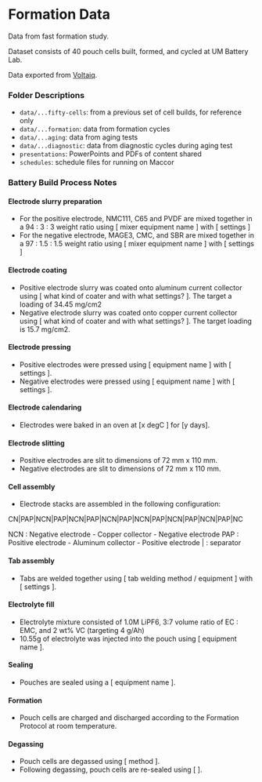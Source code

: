 # Formation Data

Data from fast formation study.

Dataset consists of 40 pouch cells built, formed, and cycled at UM Battery Lab.

Data exported from [Voltaiq](umichbatterylab.voltaiq.co).


### Folder Descriptions

- `data/...fifty-cells`: from a previous set of cell builds, for reference only
- `data/...formation`: data from formation cycles
- `data/...aging`: data from aging tests
- `data/...diagnostic`: data from diagnostic cycles during aging test
- `presentations`: PowerPoints and PDFs of content shared
- `schedules`: schedule files for running on Maccor


### Battery Build Process Notes

#### Electrode slurry preparation

- For the positive electrode, NMC111, C65 and PVDF are mixed together in a 94 : 3 : 3 weight ratio using [ mixer equipment name ] with [ settings ]
- For the negative electrode, MAGE3, CMC, and SBR are mixed together in a 97 : 1.5 : 1.5 weight ratio using [ mixer equipment name ] with [ settings ] 

#### Electrode coating

- Positive electrode slurry was coated onto aluminum current collector using [ what kind of coater and with what settings? ]. The target a loading of 34.45 mg/cm2
- Negative electrode slurry was coated onto copper current collector using [ what kind of coater and with what settings? ]. The target loading is 15.7 mg/cm2.

#### Electrode pressing

- Positive electrodes were pressed using [ equipment name ] with [ settings ].
- Negative electrodes were pressed using [ equipment name ] with [ settings ].

#### Electrode calendaring

- Electrodes were baked in an oven at [x degC ] for [y days].

#### Electrode slitting

- Positive electrodes are slit to dimensions of 72 mm x 110 mm.
- Negative electrodes are slit to dimensions of 72 mm x 110 mm.

#### Cell assembly

- Electrode stacks are assembled in the following configuration:

CN|PAP|NCN|PAP|NCN|PAP|NCN|PAP|NCN|PAP|NCN|PAP|NCN|PAP|NC

NCN : Negative electrode - Copper collector - Negative electrode
PAP : Positive electrode - Aluminum collector - Positive electrode
|   : separator

#### Tab assembly

- Tabs are welded together using [ tab welding method / equipment ]  with [ settings ].

#### Electrolyte fill

- Electrolyte mixture consisted of 1.0M LiPF6, 3:7 volume ratio of EC : EMC, and 2 wt% VC (targeting 4 g/Ah)
- 10.55g of electrolyte was injected into the  pouch using [ equipment name ].

#### Sealing

- Pouches are sealed using a [ equipment name ].

#### Formation

- Pouch cells are charged and discharged according to the Formation Protocol at room temperature.

#### Degassing

- Pouch cells are degassed using [ method ].
- Following degassing, pouch cells are re-sealed using [ ].

